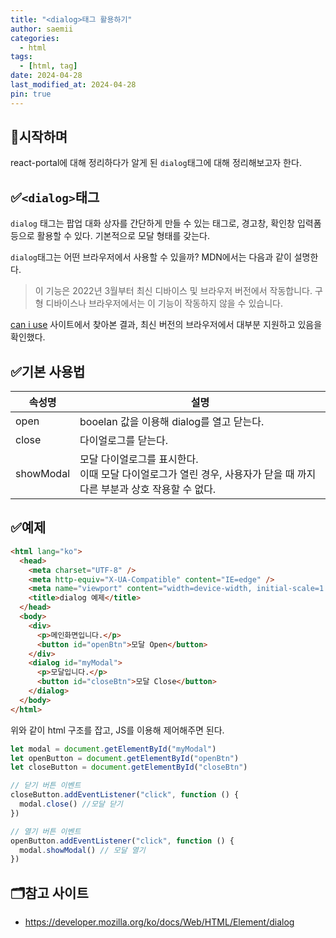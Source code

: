 ```yaml
---
title: "<dialog>태그 활용하기"
author: saemii
categories:
  - html
tags:
  - [html, tag]
date: 2024-04-28
last_modified_at: 2024-04-28
pin: true
---
```


## 📌시작하며

react-portal에 대해 정리하다가 알게 된 `dialog`태그에 대해 정리해보고자 한다.

## ✅`<dialog>`태그

`dialog` 태그는 팝업 대화 상자를 간단하게 만들 수 있는 태그로, 경고창, 확인창 입력폼 등으로 활용할 수 있다. 기본적으로 모달 형태를 갖는다.

`dialog`태그는 어떤 브라우저에서 사용할 수 있을까? MDN에서는 다음과 같이 설명한다.

> 이 기능은 2022년 3월부터 최신 디바이스 및 브라우저 버전에서 작동합니다. 구형 디바이스나 브라우저에서는 이 기능이 작동하지 않을 수 있습니다.

[can i use](https://caniuse.com/?search=dialog) 사이트에서 찾아본 결과, 최신 버전의 브라우저에서 대부분 지원하고 있음을 확인했다.

## ✅기본 사용법

| 속성명    | 설명                                                                                                                      |
| --------- | ------------------------------------------------------------------------------------------------------------------------- |
| open      | booelan 값을 이용해 dialog를 열고 닫는다.                                                                                 |
| close     | 다이얼로그를 닫는다.                                                                                                      |
| showModal | 모달 다이얼로그를 표시한다.<br/> 이때 모달 다이얼로그가 열린 경우, 사용자가 닫을 때 까지 다른 부분과 상호 작용할 수 없다. |

## ✅예제

```html
<html lang="ko">
  <head>
    <meta charset="UTF-8" />
    <meta http-equiv="X-UA-Compatible" content="IE=edge" />
    <meta name="viewport" content="width=device-width, initial-scale=1.0" />
    <title>dialog 예제</title>
  </head>
  <body>
    <div>
      <p>메인화면입니다.</p>
      <button id="openBtn">모달 Open</button>
    </div>
    <dialog id="myModal">
      <p>모달입니다.</p>
      <button id="closeBtn">모달 Close</button>
    </dialog>
  </body>
</html>
```

위와 같이 html 구조를 잡고, JS를 이용해 제어해주면 된다.

```javascript
let modal = document.getElementById("myModal")
let openButton = document.getElementById("openBtn")
let closeButton = document.getElementById("closeBtn")

// 닫기 버튼 이벤트
closeButton.addEventListener("click", function () {
  modal.close() //모달 닫기
})

// 열기 버튼 이벤트
openButton.addEventListener("click", function () {
  modal.showModal() // 모달 열기
})
```

## 🗂️참고 사이트

- https://developer.mozilla.org/ko/docs/Web/HTML/Element/dialog
